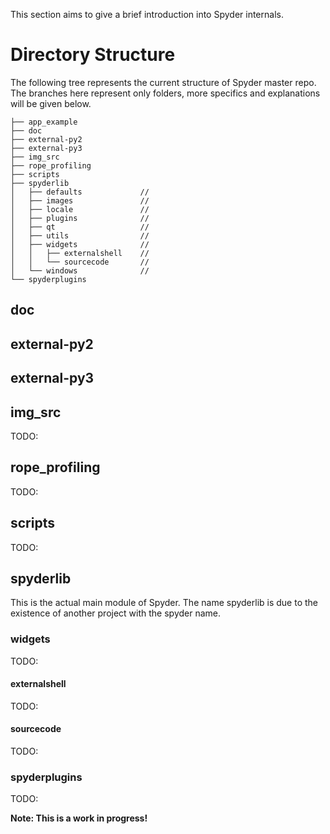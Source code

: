 This section aims to give a brief introduction into Spyder internals.

# Directory Structure

The following tree represents the current structure of Spyder master repo. The branches here represent only folders, more specifics and explanations will be given below.

    ├── app_example
    ├── doc
    ├── external-py2
    ├── external-py3
    ├── img_src
    ├── rope_profiling
    ├── scripts
    ├── spyderlib
    │   ├── defaults             // 
    │   ├── images               // 
    │   ├── locale               // 
    │   ├── plugins              // 
    │   ├── qt                   // 
    │   ├── utils                // 
    │   ├── widgets              // 
    │   │   ├── externalshell    // 
    │   │   └── sourcecode       // 
    │   └── windows              // 
    └── spyderplugins

## doc

## external-py2

## external-py3

## img_src
TODO:

## rope_profiling
TODO:

## scripts
TODO:

## spyderlib
This is the actual main module of Spyder. 
The name spyderlib is due to the existence of another project with the spyder name.

### widgets
TODO:

#### externalshell
TODO:

#### sourcecode
TODO:

### spyderplugins
TODO:


**Note: This is a work in progress!**